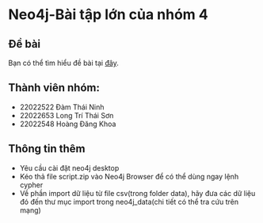 # Neo4j-Bài tập lớn của nhóm 4

## Đề bài
Bạn có thể tìm hiểu đề bài tại [đây](https://github.com/AlessandroCorradini/University-of-California-San-Diego-Big-Data-Specialization/tree/master/06%20-%20Big%20Data%20-%20Capstone%20Project/04%20-%20Graph%20Analytics%20With%20Chat%20Data%20Using%20Neo4j).

## Thành viên nhóm:
- 22022522 Đàm Thái Ninh
- 22022653 Long Trí Thái Sơn
- 22022548 Hoàng Đăng Khoa

## Thông tin thêm
- Yêu cầu cài đặt neo4j desktop
- Kéo thả file script.zip vào Neo4j Browser để có thể dùng ngay lệnh cypher
- Về phần import dữ liệu từ file csv(trong folder data), hãy đưa các dữ liệu đó đến thư mục import trong neo4j_data(chi tiết có thể tra cứu trên mạng)